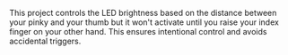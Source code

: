 This project controls the LED brightness based on the distance between your pinky and your thumb
but it won't activate until you raise your index finger on your other hand. This ensures intentional control and avoids accidental triggers.
